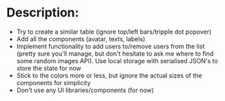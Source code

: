 # Description:
- Try to create a similar table (ignore top/left bars/tripple dot popover)
- Add all the components (avatar, texts, labels)
- Implement functionality to add users to/remove users from the list (pretty sure you'll manage, but don't hesitate to ask me where to find some random images API). Use local storage with serialised JSON's to store the state for now
- Stick to the colors more or less, but ignore the actual sizes of the components for simplicity
- Don't use any UI libraries/components (for now)

